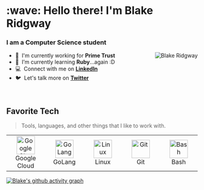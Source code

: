 
<h1 align="left" id="blakeridgway-title">:wave: Hello there! I'm Blake Ridgway</h1>
<h3 align="left">I am a Computer Science student </h3>


<a href="#blakeridgway-title">
  <img src="https://github-readme-stats.vercel.app/api?username=blakeridgway&show_icons=true&theme=react&count_private=true&include_all_commits=true" alt="Blake Ridgway" align="right" />
</a>

- :office: &nbsp;I'm currently working for **Prime Trust**
- :seedling: &nbsp;I’m currently learning **Ruby**...again :D
- :computer: &nbsp;Connect with me on **[LinkedIn]**
- :bird: &nbsp;Let's talk more on **[Twitter]**

<br>

<h2 align="left" id="blakeridgway-tech">Favorite Tech</h2>

> Tools, languages, and other things that I like to work with.


<table align="center">
  <tr>
    <td align="center" width="96">
      <a href="#blakeridgway-tech">
        <img src="https://brandeps.com/logo-download/G/Google-Cloud-logo-vector-01.svg" width="48" height="48" alt="Google Cloud" />
      </a>
      <br>Google Cloud
    </td>
    <td align="center" width="96"> 
      <a href="#blakeridgway-tech" >
        <img src="https://realtoughcandy.com/wp-content/uploads/2020/11/golang-gopher.png" width="48" height="48" alt="GoLang" />
      </a>
      <br>GoLang
    </td>
    <td align="center" width="96">
      <a href="#blakeridgway-tech" >
        <img src="https://camo.githubusercontent.com/d7574156c7a1844d3c2907bae0e76254cca759290c08e08a6ef2bd7543c8c0ca/68747470733a2f2f692e6962622e636f2f737331374b47302f63376238313133323437666563643833626439623565643562643366333464352d72656d6f766562672d707265766965772e706e67" width="48" height="48" alt="Linux" />
      </a>
      <br>Linux
    </td>
    <td align="center" width="96">
      <a href="#blakeridgway-tech" >
        <img src="https://upload.wikimedia.org/wikipedia/commons/thumb/3/3f/Git_icon.svg/1200px-Git_icon.svg.png" width="48" height="48" alt="Git" />
      </a>
      <br>Git
    </td>
    <td align="center" width="96">
      <a href="#blakeridgway-tech">
        <img src="https://bashlogo.com/img/symbol/png/full_colored_dark.png" width="48" height="48" alt="Bash" />
      </a>
      <br>Bash
    </td>
  </tr>
    
</table>

[linkedin]: https://www.linkedin.com/in/blakeridgway "LinkedIn"
[twitter]: https://twitter.com/BlakeRidgway_ "Twitter"



[![Blake's github activity graph](https://activity-graph.herokuapp.com/graph?username=blakeridgway&theme=react-dark)](https://github.com/blakeridgway)

